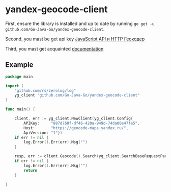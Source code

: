# yandex-geocode-client

First, ensure the library is installed and up to date by running 
`go get -u github.com/Go-Java-Go/yandex-geocode-client`.

Second, you mast be get api key [JavaScript API и HTTP Геокодер](https://developer.tech.yandex.ru/services/)

Third, you mast get acquainted [documentation](https://yandex.ru/dev/maps/geocoder/doc/desc/concepts/input_params.html)  

## Example

```go
package main

import (
	"github.com/rs/zerolog/log"
	yg_client "github.com/Go-Java-Go/yandex-geocode-client"
)

func main() {

	client, err := yg_client.NewClient(yg_client.Config{
		APIKey:     "887d760f-df46-420a-949d-74da00e47fe5",
		Host:       "https://geocode-maps.yandex.ru/",
		ApiVersion: "1"})	
	if err != nil {
		log.Error().Err(err).Msg("")
	}

	resp, err := client.Geocode().Search(yg_client.SearchBaseRequestParams{Geocode: "Москва", Lang: ruRU, ResponseFormat: JSON, Sco: latLong})
	if err != nil {
		log.Error().Err(err).Msg("")
		return
	}

}
```

